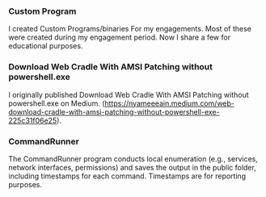 ### Custom Program
 I created Custom Programs/binaries For my engagements. Most of these were created during my engagement period. Now I share a few for educational purposes.

### Download Web Cradle With AMSI Patching without powershell.exe
I originally published Download Web Cradle With AMSI Patching without powershell.exe on Medium.
(https://nyameeeain.medium.com/web-download-cradle-with-amsi-patching-without-powershell-exe-225c31f06e25).

### CommandRunner
The CommandRunner program conducts local enumeration (e.g., services, network interfaces, permissions) and saves the output in the public folder, including timestamps for each command. Timestamps are for reporting purposes. 

